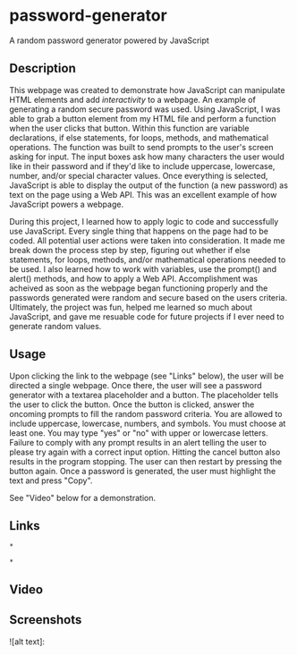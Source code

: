 # password-generator
A random password generator powered by JavaScript

## Description

This webpage was created to demonstrate how JavaScript can manipulate HTML elements and add *interactivity* to a webpage. An example of generating a random secure password was used. Using JavaScript, I was able to grab a button element from my HTML file and perform a function when the user clicks that button. Within this function are variable declarations, if else statements, for loops, methods, and mathematical operations. The function was built to send prompts to the user's screen asking for input. The input boxes ask how many characters the user would like in their password and if they'd like to include uppercase, lowercase, number, and/or special character values. Once everything is selected, JavaScript is able to display the output of the function (a new password) as text on the page using a Web API. This was an excellent example of how JavaScript powers a webpage.

During this project, I learned how to apply logic to code and successfully use JavaScript. Every single thing that happens on the page had to be coded. All potential user actions were taken into consideration. It made me break down the process step by step, figuring out whether if else statements, for loops, methods, and/or mathematical operations needed to be used. I also learned how to work with variables, use the prompt() and alert() methods, and how to apply a Web API. Accomplishment was acheived as soon as the webpage began functioning properly and the passwords generated were random and secure based on the users criteria. Ultimately, the project was fun, helped me learned so much about JavaScript, and gave me resuable code for future projects if I ever need to generate random values.

## Usage

Upon clicking the link to the webpage (see "Links" below), the user will be directed a single webpage. Once there, the user will see a password generator with a textarea placeholder and a button. The placeholder tells the user to click the button. Once the button is clicked, answer the oncoming prompts to fill the random password criteria. You are allowed to include uppercase, lowercase, numbers, and symbols. You must choose at least one. You may type "yes" or "no" with upper or lowercase letters. Failure to comply with any prompt results in an alert telling the user to please try again with a correct input option. Hitting the cancel button also results in the program stopping. The user can then restart by pressing the button again. Once a password is generated, the user must highlight the text and press "Copy".

See "Video" below for a demonstration.

## Links

    *

    *

## Video



## Screenshots

![alt text]: 
